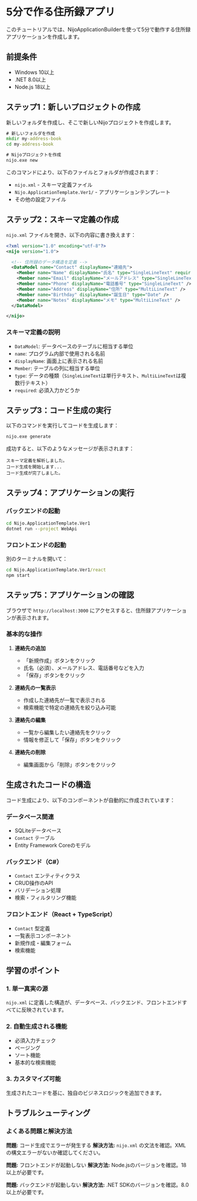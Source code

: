 # 5分で作る住所録アプリ

このチュートリアルでは、NijoApplicationBuilderを使って5分で動作する住所録アプリケーションを作成します。

## 前提条件

- Windows 10以上
- .NET 8.0以上
- Node.js 18以上

## ステップ1：新しいプロジェクトの作成

新しいフォルダを作成し、そこで新しいNijoプロジェクトを作成します。

```cmd
# 新しいフォルダを作成
mkdir my-address-book
cd my-address-book

# Nijoプロジェクトを作成
nijo.exe new
```

このコマンドにより、以下のファイルとフォルダが作成されます：

- `nijo.xml` - スキーマ定義ファイル
- `Nijo.ApplicationTemplate.Ver1/` - アプリケーションテンプレート
- その他の設定ファイル

## ステップ2：スキーマ定義の作成

`nijo.xml` ファイルを開き、以下の内容に書き換えます：

```xml
<?xml version="1.0" encoding="utf-8"?>
<nijo version="1.0">

  <!-- 住所録のデータ構造を定義 -->
  <DataModel name="Contact" displayName="連絡先">
    <Member name="Name" displayName="氏名" type="SingleLineText" required="true" />
    <Member name="Email" displayName="メールアドレス" type="SingleLineText" />
    <Member name="Phone" displayName="電話番号" type="SingleLineText" />
    <Member name="Address" displayName="住所" type="MultiLineText" />
    <Member name="Birthday" displayName="誕生日" type="Date" />
    <Member name="Notes" displayName="メモ" type="MultiLineText" />
  </DataModel>

</nijo>
```

### スキーマ定義の説明

- `DataModel`: データベースのテーブルに相当する単位
- `name`: プログラム内部で使用される名前
- `displayName`: 画面上に表示される名前
- `Member`: テーブルの列に相当する単位
- `type`: データの種類（`SingleLineText`は単行テキスト、`MultiLineText`は複数行テキスト）
- `required`: 必須入力かどうか

## ステップ3：コード生成の実行

以下のコマンドを実行してコードを生成します：

```cmd
nijo.exe generate
```

成功すると、以下のようなメッセージが表示されます：

```
スキーマ定義を解析しました。
コード生成を開始します...
コード生成が完了しました。
```

## ステップ4：アプリケーションの実行

### バックエンドの起動

```cmd
cd Nijo.ApplicationTemplate.Ver1
dotnet run --project WebApi
```

### フロントエンドの起動

別のターミナルを開いて：

```cmd
cd Nijo.ApplicationTemplate.Ver1/react
npm start
```

## ステップ5：アプリケーションの確認

ブラウザで `http://localhost:3000` にアクセスすると、住所録アプリケーションが表示されます。

### 基本的な操作

1. **連絡先の追加**
   - 「新規作成」ボタンをクリック
   - 氏名（必須）、メールアドレス、電話番号などを入力
   - 「保存」ボタンをクリック

2. **連絡先の一覧表示**
   - 作成した連絡先が一覧で表示される
   - 検索機能で特定の連絡先を絞り込み可能

3. **連絡先の編集**
   - 一覧から編集したい連絡先をクリック
   - 情報を修正して「保存」ボタンをクリック

4. **連絡先の削除**
   - 編集画面から「削除」ボタンをクリック

## 生成されたコードの構造

コード生成により、以下のコンポーネントが自動的に作成されています：

### データベース関連
- SQLiteデータベース
- `Contact` テーブル
- Entity Framework Coreのモデル

### バックエンド（C#）
- `Contact` エンティティクラス
- CRUD操作のAPI
- バリデーション処理
- 検索・フィルタリング機能

### フロントエンド（React + TypeScript）
- `Contact` 型定義
- 一覧表示コンポーネント
- 新規作成・編集フォーム
- 検索機能

## 学習のポイント

### 1. 単一真実の源
`nijo.xml` に定義した構造が、データベース、バックエンド、フロントエンドすべてに反映されています。

### 2. 自動生成される機能
- 必須入力チェック
- ページング
- ソート機能
- 基本的な検索機能

### 3. カスタマイズ可能
生成されたコードを基に、独自のビジネスロジックを追加できます。

## トラブルシューティング

### よくある問題と解決方法

**問題:** コード生成でエラーが発生する
**解決方法:** `nijo.xml` の文法を確認。XMLの構文エラーがないか確認してください。

**問題:** フロントエンドが起動しない
**解決方法:** Node.jsのバージョンを確認。18以上が必要です。

**問題:** バックエンドが起動しない
**解決方法:** .NET SDKのバージョンを確認。8.0以上が必要です。
